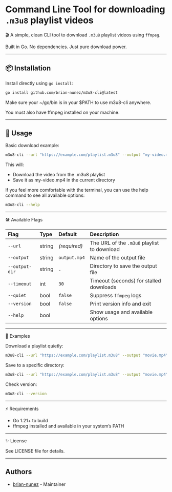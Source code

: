 # Command Line Tool for downloading `.m3u8` playlist videos

🎬 A simple, clean CLI tool to download `.m3u8` playlist videos using `ffmpeg`.

Built in Go. No dependencies. Just pure download power.

---

## 📦 Installation

Install directly using `go install`:

```sh
go install github.com/brian-nunez/m3u8-cli@latest
```

Make sure your ~/go/bin is in your $PATH to use m3u8-cli anywhere.

You must also have ffmpeg installed on your machine.

---

## 🚀 Usage

Basic download example:

```sh
m3u8-cli --url "https://example.com/playlist.m3u8" --output "my-video.mp4"
```

This will:

* Download the video from the .m3u8 playlist
* Save it as my-video.mp4 in the current directory

If you feel more comfortable with the terminal, you can use the help command to see all available options:

```sh
m3u8-cli --help
```

---

🛠️ Available Flags

| Flag           | Type   | Default      | Description                                 |
|:-------------- |:------ |:------------ |:------------------------------------------- |
| `--url`        | string | _(required)_ | The URL of the `.m3u8` playlist to download |
| `--output`     | string | `output.mp4` | Name of the output file                     |
| `--output-dir` | string | `.`          | Directory to save the output file           |
| `--timeout`    | int    | `30`         | Timeout (seconds) for stalled downloads     |
| `--quiet`      | bool   | `false`      | Suppress `ffmpeg` logs                      |
| `--version`    | bool   | `false`      | Print version info and exit                 |
| `--help`       | bool   |              | Show usage and available options            |

---

📝 Examples

Download a playlist quietly:

```sh
m3u8-cli --url "https://example.com/playlist.m3u8" --output "movie.mp4" --quiet
```

Save to a specific directory:

```sh
m3u8-cli --url "https://example.com/playlist.m3u8" --output "movie.mp4" --output-dir "/mnt/videos"
```

Check version:

```sh
m3u8-cli --version
```

---

⚡ Requirements

* Go 1.21+ to build
* ffmpeg installed and available in your system’s PATH

---

✨ License

See LICENSE file for details.

---

## Authors

- [brian-nunez](https://www.github.com/brian-nunez) - Maintainer

